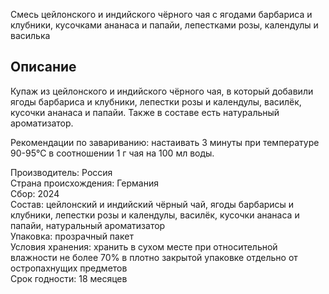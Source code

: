 Смесь цейлонского и индийского чёрного чая с ягодами барбариса и клубники, кусочками ананаса и папайи, лепестками розы, календулы и василька
## Описание

Купаж из цейлонского и индийского чёрного чая, в который добавили ягоды барбариса и клубники, лепестки розы и календулы, василёк, кусочки ананаса и папайи. Также в составе есть натуральный ароматизатор.

Рекомендации по завариванию: настаивать 3 минуты при температуре 90-95°С в соотношении 1 г чая на 100 мл воды.

Производитель: Россия  
Страна происхождения: Германия  
Сбор: 2024  
Состав: цейлонский и индийский чёрный чай, ягоды барбарисы и клубники, лепестки розы и календулы, василёк, кусочки ананаса и папайи, натуральный ароматизатор  
Упаковка: прозрачный пакет  
Условия хранения: хранить в сухом месте при относительной влажности не более 70% в плотно закрытой упаковке отдельно от остропахнущих предметов  
Срок годности: 18 месяцев